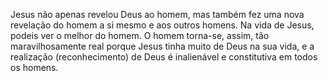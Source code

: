 ﻿Jesus não apenas revelou Deus ao homem, mas também fez uma nova revelação do homem a si mesmo e aos outros homens. Na vida de Jesus, podeis ver o melhor do homem. O homem torna-se, assim, tão maravilhosamente real porque Jesus tinha muito de Deus na sua vida, e a realização (reconhecimento) de Deus é inalienável e constitutiva em todos os homens.